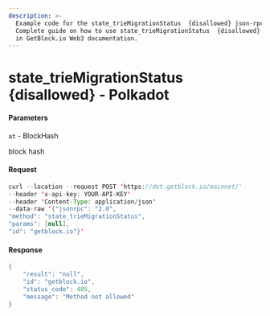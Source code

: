 ```yaml
---
description: >-
  Example code for the state_trieMigrationStatus  {disallowed} json-rpc method.
  Сomplete guide on how to use state_trieMigrationStatus  {disallowed} json-rpc
  in GetBlock.io Web3 documentation.
---
```


# state\_trieMigrationStatus {disallowed} - Polkadot

#### Parameters

`at` - BlockHash

block hash

#### Request

```java
curl --location --request POST 'https://dot.getblock.io/mainnet/' 
--header 'x-api-key: YOUR-API-KEY' 
--header 'Content-Type: application/json' 
--data-raw '{"jsonrpc": "2.0",
"method": "state_trieMigrationStatus",
"params": [null],
"id": "getblock.io"}'
```

#### Response

```java
{
    "result": "null",
    "id": "getblock.io",
    "status_code": 405,
    "message": "Method not allowed"
}
```
